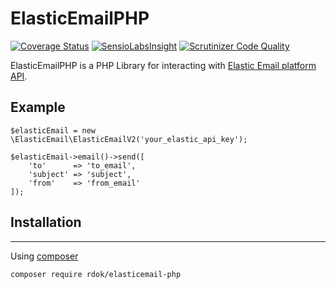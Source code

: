 # ElasticEmailPHP 
[![Coverage Status](https://coveralls.io/repos/github/rdok/elasticemail-php/badge.svg?branch=master)](https://coveralls.io/github/rdok/elasticemail-php?branch=master)
[![SensioLabsInsight](https://insight.sensiolabs.com/projects/386386ba-fbe5-4a50-a51c-07bfd7b3617f/mini.png)](https://insight.sensiolabs.com/projects/386386ba-fbe5-4a50-a51c-07bfd7b3617f)
[![Scrutinizer Code Quality](https://scrutinizer-ci.com/g/rdok/elasticemail-php/badges/quality-score.png?b=master)](https://scrutinizer-ci.com/g/rdok/elasticemail-php/?branch=master)
  
ElasticEmailPHP is a PHP Library for interacting with [Elastic Email platform API](http://api.elasticemail.com/public/help).

## Example
```
$elasticEmail = new \ElasticEmail\ElasticEmailV2('your_elastic_api_key');

$elasticEmail->email()->send([
    'to'      => 'to_email',
    'subject' => 'subject',
    'from'    => 'from_email'
]);
```

## Installation
------------
Using [composer](https://getcomposer.org/download/)
```bash
composer require rdok/elasticemail-php
```
